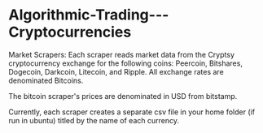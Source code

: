 # Algorithmic-Trading---Cryptocurrencies

Market Scrapers: Each scraper reads market data from the Cryptsy cryptocurrency exchange for the following coins:
Peercoin, Bitshares, Dogecoin, Darkcoin, Litecoin, and Ripple. All exchange rates are denominated Bitcoins.

The bitcoin scraper's prices are denominated in USD from bitstamp. 

Currently, each scraper creates a separate csv file in your home folder (if run in ubuntu) titled by the name of each currency. 

